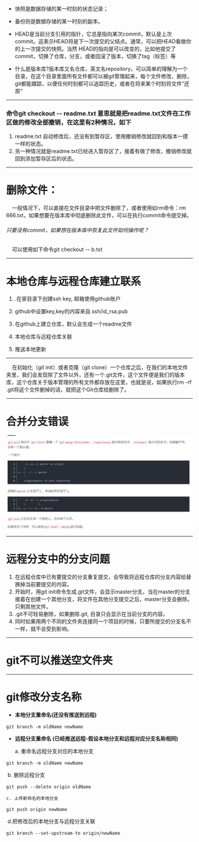 * 快照是数据存储的某一时刻的状态记录；

* 备份则是数据存储的某一时刻的副本。

* HEAD是当前分支引用的指针，它总是指向某次commit，默认是上次commit。这表示HEAD将是下一次提交的父结点。通常，可以把HEAD看做你的上一次提交的快照。当然 HEAD的指向是可以改变的，比如他提交了commit，切换了仓库，分支，或者回滚了版本，切换了tag（标签）等

* 什么是版本库?版本库又名仓库，英文名repository，可以简单的理解为一个目录，在这个目录里面所有文件都可以被git管理起来，每个文件修改，删除，git都能跟踪，以便任何时刻都可以追踪历史，或者在将来某个时刻将文件”还原“

***

### **命令git checkout -- readme.txt 意思就是把readme.txt文件在工作区做的修改全部撤销，在这里有2种情况，如下**

1. readme.txt 自动修改后，还没有到暂存区，使用撤销修改就回到和版本一摸一样的状态。
2. 另一种情况就是readme.txt已经进入暂存区了，接着有做了修改，撤销修改就回到添加暂存区后的状态。   

---

# **删除文件**： 

    一般情况下，可以直接在文件目录中把文件删除了，或者使用如rm命令：rm 666.txt，如果想要在版本库中彻底删除此文件，可以在执行commit命令提交掉。

###### 只要没有commit，如果想在版本库中恢复此文件如何操作呢？

    可以使用如下命令git checkout -- b.txt

---

# **本地仓库与远程仓库建立联系**

1. .在家目录下创建ssh key, 邮箱使用github账户

2. github中设置key,key的内容来自.ssh/id_rsa.pub

3. 在github上建立仓库，默认会生成一个readme文件

4. 本地仓库与远程仓库关联

5. 推送本地更新

---

    在初始化（git init）或者克隆（git clone）一个仓库之后，在我们的本地文件夹里，我们会发现除了文件以外，还有一个.git文件，这个文件便是我们的版本库，这个仓库关于版本管理的所有文件都存放在这里，也就是说，如果执行rm -rf .git将这个文件删掉的话，就把这个Git仓库给删除了。

---

# **合并分支错误**

![合并出现错误](.\合并出现错误.png)

---

# 远程分支中的分支问题

1. 在远程仓库中已有要提交的分支重复提交，会导致将远程仓库的分支内容给替换掉当前要提交的内容。
2. 开始时，用git init命令生成.git文件，会显示master分支。当在master的分支接着在创建一个其他分支，将文件在其他分支提交之后，master分支会删除。只剩其他文件。
3. .git不可轻易删除，如果删除.git, 目录只会显示在当前分支的内容。
4. 同时如果用两个不同的文件夹连接同一个项目的时候，只要所提交的分支名不一样，就不会受到影响。

---

# git不可以推送空文件夹

---

# git修改分支名称

*  **本地分支重命名(还没有推送到远程)** 

  ```shell
  git branch -m oldName newName  
  ```

*  **远程分支重命名 (已经推送远程-假设本地分支和远程对应分支名称相同)** 

   a. 重命名远程分支对应的本地分支 	

```shell
git branch -m oldName newName
```

​	 b. 删除远程分支 

```shell
git push --delete origin oldName
```

 	c. 上传新命名的本地分支 

```shell
git push origin newName
```

​	d.把修改后的本地分支与远程分支关联

```shell
git branch --set-upstream-to origin/newName
```

